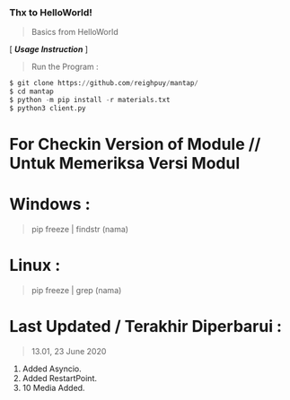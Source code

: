 ### Thx to HelloWorld!
> Basics from HelloWorld

[ ***Usage Instruction*** ]

> Run the Program :
```python
$ git clone https://github.com/reighpuy/mantap/
$ cd mantap
$ python -m pip install -r materials.txt
$ python3 client.py
```

# For Checkin Version of Module // Untuk Memeriksa Versi Modul

# Windows :
 > pip freeze | findstr (nama)

# Linux :
 > pip freeze | grep (nama)

# Last Updated / Terakhir Diperbarui : 
 >  13.01, 23 June 2020
  1. Added Asyncio.
  2. Added RestartPoint.
  3. 10 Media Added.

